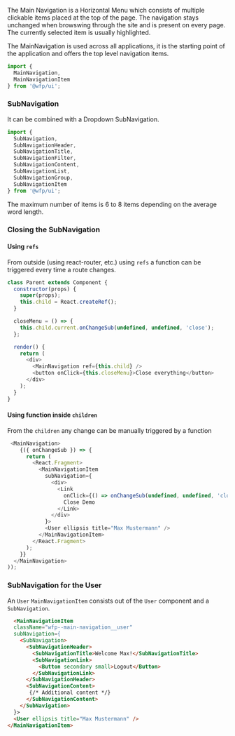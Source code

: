 The Main Navigation is a Horizontal Menu which consists of multiple
clickable items placed at the top of the page. The navigation stays
unchanged when browswing through the site and is present on every page.
The currently selected item is usually highlighted.

The MainNavigation is used across all applications, it is the starting point of the application and offers the top level navigation items.

```js
import {
  MainNavigation,
  MainNavigationItem
} from '@wfp/ui';
```

### SubNavigation

It can be combined with a Dropdown SubNavigation.

```js
import {
  SubNavigation,
  SubNavigationHeader,
  SubNavigationTitle,
  SubNavigationFilter,
  SubNavigationContent,
  SubNavigationList,
  SubNavigationGroup,
  SubNavigationItem 
} from '@wfp/ui';
```

The maximum number of items is 6 to 8 items depending on the average word length.

### Closing the SubNavigation

#### Using `refs`

From outside (using react-router, etc.) using `refs` a function can be triggered every time a route changes.

```js
class Parent extends Component {
  constructor(props) {
    super(props);
    this.child = React.createRef();
  }

  closeMenu = () => {
    this.child.current.onChangeSub(undefined, undefined, 'close');
  };

  render() {
    return (
      <div>
        <MainNavigation ref={this.child} />
        <button onClick={this.closeMenu}>Close everything</button>
      </div>
    );
  }
}
```

#### Using function inside `children`

From the `children` any change can be manually triggered by a function

```js
 <MainNavigation>
    {({ onChangeSub }) => {
      return (
        <React.Fragment>
          <MainNavigationItem
            subNavigation={
              <div>
                <Link
                  onClick={() => onChangeSub(undefined, undefined, 'close')}>
                  Close Demo
                </Link>
              </div>
            }>
            <User ellipsis title="Max Mustermann" />
          </MainNavigationItem>
        </React.Fragment>
      );
    }}
  </MainNavigation>
));
```

### SubNavigation for the User

An `User` `MainNavigationItem` consists out of the `User` component and a `SubNavigation`.

```html
  <MainNavigationItem
  className="wfp--main-navigation__user"
  subNavigation={
    <SubNavigation>
      <SubNavigationHeader>
        <SubNavigationTitle>Welcome Max!</SubNavigationTitle>
        <SubNavigationLink>
          <Button secondary small>Logout</Button>
        </SubNavigationLink>
      </SubNavigationHeader>
      <SubNavigationContent>
       {/* Additional content */}
      </SubNavigationContent>
    </SubNavigation>
  }>
  <User ellipsis title="Max Mustermann" />
</MainNavigationItem>
```